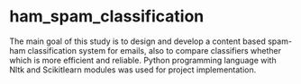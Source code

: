 # ham_spam_classification
The main goal of this study is to design and develop a content based spam-ham classification system for emails, also to compare classifiers whether which is more efficient and reliable. Python programming language with Nltk and Scikitlearn modules was used for project implementation.
